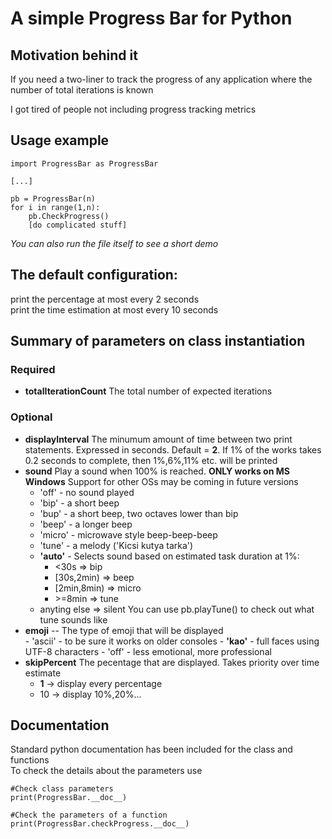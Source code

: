# A simple Progress Bar for Python
## Motivation behind it
If you need a two-liner to track the progress of any application where the number of total iterations is known  

I got tired of people not including progress tracking metrics  

## Usage example
```
import ProgressBar as ProgressBar

[...]  

pb = ProgressBar(n)
for i in range(1,n):
    pb.CheckProgress()
    [do complicated stuff]
 ```
*You can also run the file itself to see a short demo*
  
  
  
 ## The default configuration:  
 print the percentage at most every 2 seconds  
 print the time estimation at most every 10 seconds  

 ## Summary of parameters on class instantiation
  ### Required  
  - **totalIterationCount** The total number of expected iterations
  ### Optional
  - **displayInterval** The minumum amount of time between two print statements. Expressed in seconds. Default = **2**. If 1% of the works takes 0.2 seconds to complete, then 1%,6%,11% etc. will be printed
  - **sound** Play a sound when 100% is reached. **ONLY works on MS Windows** Support for other OSs may be coming in future versions
     - 'off'  - no sound played
     - 'bip'   - a short beep
     - 'bup'   - a short beep, two octaves lower than bip
     - 'beep'  - a longer beep
     - 'micro' - microwave style beep-beep-beep
     - 'tune'  - a melody ('Kicsi kutya tarka')
     - **'auto'**    - Selects sound based on estimated task duration at 1%:
         - \<30s       =\> bip  
         - \[30s,2min)  =\> beep  
         - \[2min,8min) =\> micro  
         - \>=8min     =\> tune  
      - anyting else => silent
	 You can use pb.playTune() to check out what tune sounds like
  - **emoji** -- The type of emoji that will be displayed  
         - 'ascii' - to be sure it works on older consoles
         - **'kao'**   - full faces using UTF-8 characters
         - 'off'   - less emotional, more professional
  - **skipPercent** The pecentage that are displayed. Takes priority over time estimate
     - **1**   -> display every percentage
     - 10  -> display 10%,20%...
 
 ## Documentation  
 Standard python documentation has been included for the class and functions  
To check the details about the parameters use  
```
#Check class parameters
print(ProgressBar.__doc__)

#Check the parameters of a function
print(ProgressBar.checkProgress.__doc__)
```
 
